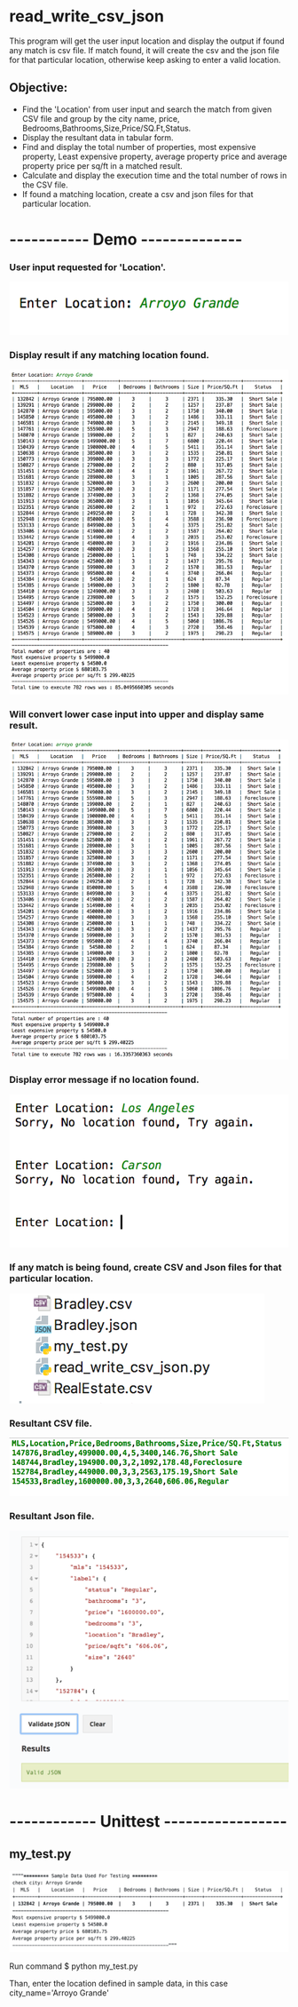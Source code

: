 # read_write_csv_json
This program will get the user input location and display the output if found any match is csv file. If match found, it will create the csv and the json file for that particular location, otherwise keep asking to enter a valid location.

## Objective:

* Find the 'Location' from user input and search the match from given CSV file and group by the city name, price, Bedrooms,Bathrooms,Size,Price/SQ.Ft,Status.
* Display the resultant data in tabular form.
* Find and display the total number of properties, most expensive property, Least expensive property, average property price and average property price per sq/ft in a matched result.
* Calculate and display the execution time and the total number of rows in the CSV file.
* If found a matching location, create a csv and json files for that particular location.

# ----------- Demo --------------

### User input requested for 'Location'.
![](screenshots/1-user-input.png)

### Display result if any matching location found.
![](screenshots/2-result.png)

### Will convert lower case input into upper and display same result.
![](screenshots/3-low-letters.png)

### Display error message if no location found.
![](screenshots/4-no-loc.png)

### If any match is being found, create CSV and Json files for that particular location.
![](screenshots/5-gen-files.png)

### Resultant CSV file.
![](screenshots/6-csv-output.png)

### Resultant Json file.
![](screenshots/7-json-output.png)

# ------------ Unittest -----------------
## my_test.py
![](screenshots/test.png)

Run command $ python my_test.py

Than, enter the location defined in sample data, in this case city_name='Arroyo Grande'


